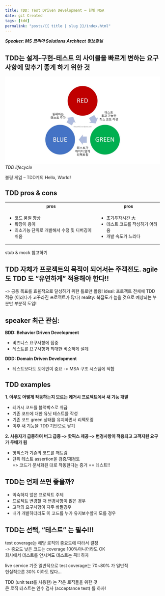 ```yaml
---
title: TDD: Test Driven Development – 한빛 MSA
date: git Created
tags: [tdd]
permalink: "posts/{{ title | slug }}/index.html"
---
```


**_Speaker: MS 코리아 Solutions Architect 정보람님_**

## TDD는 설계-구현-테스트 의 사이클을 빠르게 변하는 요구사항에 맞추기 좋게 하기 위한 것

![TDD lifecycle](presentation1.jpg)_TDD lifecycle_

볼링 게임 – TDD계의 Hello, World!

## TDD pros & cons

<table>
  <th>pros</th>
  <th>pros</th>
  <tr>
    <td>
      <ul>
        <li>코드 품질 향상</li>
        <li>확장이 용이</li>
        <li>최소기능 단위로 개발해서 수정 및 디버깅이 쉬움</li>
      </ul>
    </td>
    <td>
      <ul>
        <li>초기투자시간 大</li>
        <li>테스트 코드를 작성하기 어려움</li>
        <li>개발 속도가 느리다</li>
      </ul>
    </td>
  </tr>
</table>

stub & mock 참고하기

## TDD 자체가 프로젝트의 목적이 되어서는 주객전도. agile 도 TDD 도 “유연하게” 적용해야 한다!!

-> 공통 목표를 효율적으로 달성하기 위한 틀로만 활용!
ideal: 프로젝트 전체에 TDD 적용 (이러다가 고꾸라진 프로젝트가 많다)
reality: 복잡도가 높을 것으로 예상되는 부분만 부분적 도입!

## speaker 최근 관심:

**BDD: Behavior Driven Development**
- 비즈니스 요구사항에 집중
- 테스트를 요구사항과 최대한 비슷하게 설계 

**DDD: Domain Driven Development** 
- 테스트보다도 도메인이 중요 -> MSA 구조 시스템에 적합

## TDD examples

**1. 아무도 어떻게 작동하는지 모르는 레거시 프로젝트에서 새 기능 개발**

- 레거시 코드를 블랙박스로 취급
- 기존 코드에 대한 유닛 테스트를 작성
- 기존 코드 green 상태를 유지하면서 리팩토링
- 이후 새 기능을 TDD 기반으로 쌓기

**2. 사용자가 급증하여 버그 급증 –> 핫픽스 제공 –> 변경사항이 적용되고 고객지원 요구가 두배가 됨**

- 핫픽스가 기존의 코드를 깨트림
- 단위 테스트 assertion을 검증/재검토  
   => 코드가 문서화된 대로 작동한다는 증거 == 테스트!!

## TDD는 언제 쓰면 좋을까?

- 익숙하지 않은 프로젝트 주제
- 프로젝트 변경할 때 변경사항이 많은 경우
- 고객의 요구사항이 자주 바뀔경우
- 내가 개발하더라도 이 코드를 누가 유지보수할지 모를 경우

## TDD는 선택, “테스트” 는 필수!!!

test coverage는 해당 로직의 중요도에 따라서 결정  
-> 중요도 낮은 코드는 coverage 100%아니더라도 OK  
회사에서 테스트를 안시켜도 테스트는 꼭!! 하자

live service 기준 일반적으로 test coverage는 70~80% 가 일반적  
현실적으론 30% 이하도 많다…

TDD (unit test를 사용한) 는 작은 로직들을 위한 것  
큰 로직 테스트는 인수 검사 (acceptance test) 를 하자!
